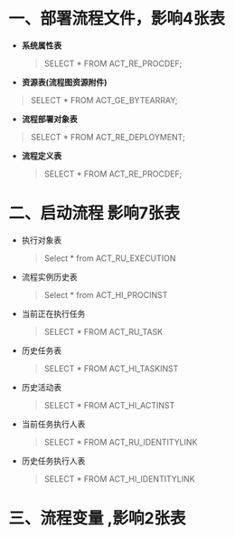 

# 一、部署流程文件，影响4张表

+ **系统属性表**

  > SELECT * FROM ACT_RE_PROCDEF;

+  **资源表(流程图资源附件)**

  > SELECT * FROM ACT_GE_BYTEARRAY;

+  **流程部署对象表**

  > SELECT * FROM ACT_RE_DEPLOYMENT;

+ **流程定义表**

  > SELECT * FROM ACT_RE_PROCDEF;

# 二、启动流程 影响7张表

+ 执行对象表

  > Select * from ACT_RU_EXECUTION

+ 流程实例历史表

  > Select * from	ACT_HI_PROCINST

+ 当前正在执行任务

  > SELECT * FROM ACT_RU_TASK

+ 历史任务表

  > SELECT * FROM ACT_HI_TASKINST

+ 历史活动表

  > SELECT * FROM ACT_HI_ACTINST

+ 当前任务执行人表

  > SELECT * FROM ACT_RU_IDENTITYLINK

+ 历史任务执行人表

  > SELECT * FROM ACT_HI_IDENTITYLINK

# 三、流程变量 ,影响2张表 

